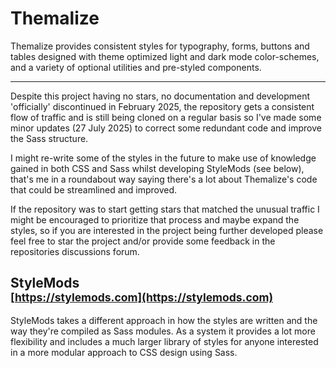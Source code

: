 # Themalize

Themalize provides consistent styles for typography, forms, buttons and tables designed with theme optimized light and dark mode color-schemes, and a variety of optional utilities and pre-styled components.

---

Despite this project having no stars, no documentation and development 'officially' discontinued in February 2025, the repository gets a consistent flow of traffic and is still being cloned on a regular basis so I've made some minor updates (27 July 2025) to correct some redundant code and improve the Sass structure.

I might re-write some of the styles in the future to make use of knowledge gained in both CSS and Sass whilst developing StyleMods (see below), that's me in a roundabout way saying there's a lot about Themalize's code that could be streamlined and improved.

If the repository was to start getting stars that matched the unusual traffic I might be encouraged to prioritize that process and maybe expand the styles, so if you are interested in the project being further developed please feel free to star the project and/or provide some feedback in the repositories discussions forum.


## StyleMods <br><small>[https://stylemods.com](https://stylemods.com)</small>

StyleMods takes a different approach in how the styles are written and the way they're compiled as Sass modules. As a system it provides a lot more flexibility and includes a much larger library of styles for anyone interested in a more modular approach to CSS design using Sass.
